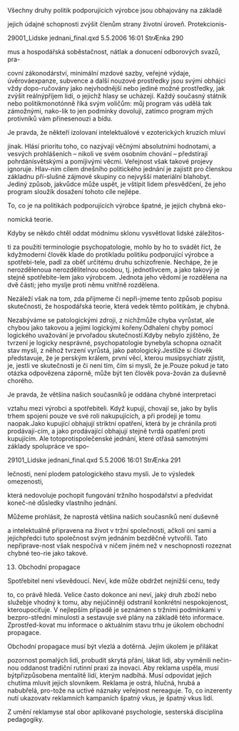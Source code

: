 
Všechny druhy politik podporujících výrobce jsou obhajovány na základě

jejich údajné schopnosti zvýšit členům strany životní úroveň. Protekcionis-

29001_Lidske jednani_final.qxd 5.5.2006 16:01 StrÆnka 290

mus a hospodářská soběstačnost, nátlak a donucení odborových svazů, pra-

covní zákonodárství, minimální mzdové sazby, veřejné výdaje, úvěrováexpanze, subvence a další nouzové prostředky jsou svými obhájci vždy dopo-ručovány jako nejvhodnější nebo jediné možné prostředky, jak zvýšit reálnýpříjem lidí, o jejichž hlasy se ucházejí. Každý současný státník nebo politikmonotónně říká svým voličům: můj program vás udělá tak zámožnými, nako-lik to jen podmínky dovolují, zatímco program mých protivníků vám přinesenouzi a bídu.

Je pravda, že někteří izolovaní intelektuálové v ezoterických kruzích mluví

jinak. Hlásí prioritu toho, co nazývají věčnými absolutními hodnotami, a vesvých prohlášeních – nikoli ve svém osobním chování – předstírají pohrdánísvětskými a pomíjivými věcmi. Veřejnost však takové projevy ignoruje. Hlav-ním cílem dnešního politického jednání je zajistit pro členskou základnu pří-slušné zájmové skupiny co nejvyšší materiální blahobyt. Jediný způsob, jakvůdce může uspět, je vštípit lidem přesvědčení, že jeho program sloužík dosažení tohoto cíle nejlépe.

To, co je na politikách podporujících výrobce špatné, je jejich chybná eko-

nomická teorie.

Kdyby se někdo chtěl oddat módnímu sklonu vysvětlovat lidské záležitos-

ti za použití terminologie psychopatologie, mohlo by ho to svádět říct, že kdyžmoderní člověk klade do protikladu politiku podporující výrobce a spotřebi-tele, padl za oběť určitému druhu schizofrenie. Nechápe, že je nerozdělenoua nerozdělitelnou osobou, tj. jednotlivcem, a jako takový je stejně spotřebite-lem jako výrobcem. Jednota jeho vědomí je rozdělena na dvě části; jeho myslje proti němu vnitřně rozdělena.

Nezáleží však na tom, zda přijmeme či nepři-jmeme tento způsob popisu skutečnosti, že hospodářská teorie, která vedek těmto politikám, je chybná.

Nezabýváme se patologickými zdroji, z nichžmůže chyba vyrůstat, ale chybou jako takovou a jejími logickými kořeny.Odhalení chyby pomocí logického uvažování je prvořadou skutečností.Kdyby nebylo zjištěno, že tvrzení je logicky nesprávné, psychopatologie bynebyla schopna označit stav mysli, z něhož tvrzení vyrůstá, jako patologický.Jestliže si člověk představuje, že je perským králem, první věcí, kterou musípsychiatr zjistit, je, jestli ve skutečnosti je či není tím, čím si myslí, že je.Pouze pokud je tato otázka odpovězena záporně, může být ten člověk pova-žován za duševně chorého.

Je pravda, že většina našich současníků je oddána chybné interpretaci

vztahu mezi výrobci a spotřebiteli. Když kupují, chovají se, jako by bylis trhem spojeni pouze ve své roli nakupujících, a při prodeji je tomu naopak.Jako kupující obhajují striktní opatření, která by je chránila proti prodávají-cím, a jako prodávající obhajují stejně tvrdá opatření proti kupujícím. Ale totoprotispolečenské jednání, které otřásá samotnými základy spolupráce ve spo-

29101_Lidske jednani_final.qxd 5.5.2006 16:01 StrÆnka 291

lečnosti, není plodem patologického stavu mysli. Je to výsledek omezenosti,

která nedovoluje pochopit fungování tržního hospodářství a předvídat koneč-né důsledky vlastního jednání.

Můžeme prohlásit, že naprostá většina našich současníků není duševně

a intelektuálně připravena na život v tržní společnosti, ačkoli oni sami a jejichpředci tuto společnost svým jednáním bezděčně vytvořili. Tato nepřiprave-nost však nespočívá v ničem jiném než v neschopnosti rozeznat chybné teo-rie jako takové.

13. Obchodní propagace

Spotřebitel není vševědoucí. Neví, kde může obdržet nejnižší cenu, tedy

to, co právě hledá. Velice často dokonce ani neví, jaký druh zboží nebo služebje vhodný k tomu, aby nejúčinněji odstranil konkrétní nespokojenost, kteroupociťuje. V nejlepším případě je seznámen s tržními podmínkami v bezpro-střední minulosti a sestavuje své plány na základě této informace. Zprostřed-kovat mu informace o aktuálním stavu trhu je úkolem obchodní propagace.

Obchodní propagace musí být vlezlá a dotěrná. Jejím úkolem je přilákat

pozornost pomalých lidí, probudit skrytá přání, lákat lidi, aby vyměnili nečin-nou oddanost tradiční rutinní praxi za inovaci. Aby reklama uspěla, musí býtpřizpůsobena mentalitě lidí, kterým nadbíhá. Musí odpovídat jejich chutíma mluvit jejich slovníkem. Reklama je ostrá, hlučná, hrubá a nabubřelá, pro-tože na uctivé náznaky veřejnost nereaguje. To, co inzerenty nutí ukazovatv reklamních kampaních špatný vkus, je špatný vkus lidí.

Z umění reklamyse stal obor aplikované psychologie, sesterská disciplína pedagogiky.
